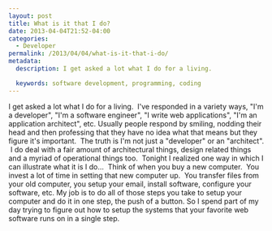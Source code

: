 ```yaml
---
layout: post
title: What is it that I do?
date: 2013-04-04T21:52-04:00
categories:
  - Developer
permalink: /2013/04/04/what-is-it-that-i-do/
metadata:
  description: I get asked a lot what I do for a living.

  keywords: software development, programming, coding
---
```

I get asked a lot what I do for a living.  I've responded in a variety ways, "I'm a developer", "I'm a software engineer", "I write web applications", "I'm an application architect", etc. Usually people respond by smiling, nodding their head and then professing that they have no idea what that means but they figure it's important.  The truth is I'm not just a "developer" or an "architect".  I do deal with a fair amount of architectural things, design related things and a myriad of operational things too.  Tonight I realized one way in which I can illustrate what it is I do...  Think of when you buy a new computer.  You invest a lot of time in setting that new computer up.  You transfer files from your old computer, you setup your email, install software, configure your software, etc. My job is to do all of those steps you take to setup your computer and do it in one step, the push of a button. So I spend part of my day trying to figure out how to setup the systems that your favorite web software runs on in a single step.
